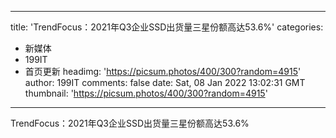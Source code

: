 
---
title: 'TrendFocus：2021年Q3企业SSD出货量三星份额高达53.6%'
categories: 
 - 新媒体
 - 199IT
 - 首页更新
headimg: 'https://picsum.photos/400/300?random=4915'
author: 199IT
comments: false
date: Sat, 08 Jan 2022 13:02:31 GMT
thumbnail: 'https://picsum.photos/400/300?random=4915'
---

<div>   
TrendFocus：2021年Q3企业SSD出货量三星份额高达53.6%  
</div>
            